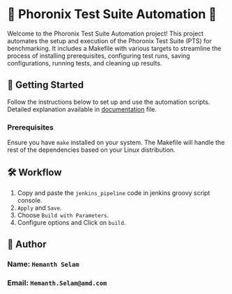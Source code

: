# 🌟 Phoronix Test Suite Automation 🌟

Welcome to the Phoronix Test Suite Automation project! This project automates the setup and execution of the Phoronix Test Suite (PTS) for benchmarking. It includes a Makefile with various targets to streamline the process of installing prerequisites, configuring test runs, saving configurations, running tests, and cleaning up results.

## 🚀 Getting Started

Follow the instructions below to set up and use the automation scripts. Detailed explanation available in [documentation](https://github.com/SelamHemanth/pts-automation-tool/blob/main/documentation) file.

### Prerequisites

Ensure you have `make` installed on your system. The Makefile will handle the rest of the dependencies based on your Linux distribution.

## 🛠️ Workflow

1. Copy and paste the `jenkins_pipeline` code in jenkins groovy script console.
2. `Apply` and `Save`.
3. Choose `Build with Parameters`.
4. Configure options and Click on `build`.

## 👤 Author
### Name: `Hemanth Selam`
### Email: `Hemanth.Selam@amd.com`
